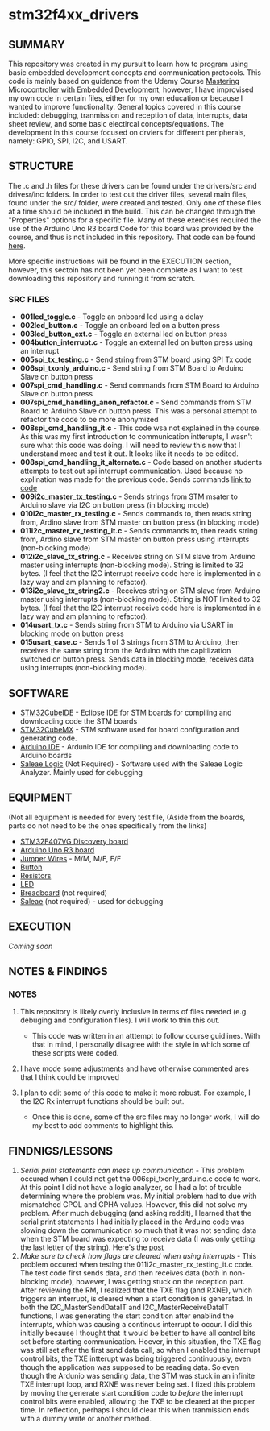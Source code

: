 # stm32f4xx_drivers

## SUMMARY

This repository was created in my pursuit to learn how to program using basic embedded development concepts and communication protocols. This code is mainly based on guidence from the Udemy Course [Mastering Microcontroller with Embedded Development](https://www.udemy.com/course/mastering-microcontroller-with-peripheral-driver-development/), however, I have improvised my own code in certain files, either for my own education or because I wanted to improve functionality. General topics covered in this course included: debugging, tranmission and reception of data, interrupts, data sheet review, and some basic electircal concepts/equations. The development in this course focused on drviers for different peripherals, namely: GPIO, SPI, I2C, and USART.

## STRUCTURE

The .c and .h files for these drivers can be found under the drivers/src and drivesr/inc folders. In order to test out the driver files, several main files, found under the src/ folder, were created and tested. Only one of these files at a time should be included in the build. This can be changed through the "Properties" options for a specific file. Many of these exercises required the use of the Arduino Uno R3 board Code for this board was provided by the course, and thus is not included in this repository. That code can be found [here](https://github.com/niekiran/MasteringMCU/tree/master/Resources/Arduino).

More specific instructions will be found in the EXECUTION section, however, this sectoin has not been yet been complete as I want to test downloading this repository and running it from scratch.

### SRC FILES

* **001led_toggle.c** - Toggle an onboard led using a delay
* **002led_button.c** - Toggle an onboard led on a button press
* **003led_button_ext.c** - Toggle an external led on button press
* **004button_interrupt.c** - Toggle an external led on button press using an interrupt
* **005spi_tx_testing.c** - Send string from STM board using SPI Tx code
* **006spi_txonly_arduino.c** - Send string from STM Board to Arduino Slave on button press
* **007spi_cmd_handling.c** - Send commands from STM Board to Arduino Slave on button press
* **007spi_cmd_handling_anon_refactor.c** - Send commands from STM Board to Arduino Slave on button press. This was a personal attempt to refactor the code to be more anonymized
* **008spi_cmd_handling_it.c** - This code wsa not explained in the course. As this was my first introduction to communication intterupts, I wasn't sure what this code was doing. I will need to review this now that I understand more and test it out. It looks like it needs to be edited.
* **008spi_cmd_handling_it_alternate.c** - Code based on another students attempts to test out spi interrupt communication. Used because no explination was made for the previous code. Sends commands [link to code](https://github.com/nemanjadjekic/stm32f446xx_drivers/blob/master/Src/Tests/009_SPI_TxRx_Arduino_IRQ.c)
* **009i2c_master_tx_testing.c** - Sends strings from STM msater to Arduino slave via I2C on button press (in blocking mode)
* **010i2c_master_rx_testing.c** - Sends commands to, then reads string from, Ardino slave from STM master on button press (in blocking mode)
* **011i2c_master_rx_testing_it.c** - Sends commands to, then reads string from, Ardino slave from STM master on button press using interrupts (non-blocking mode)
* **012i2c_slave_tx_string.c** - Receives string on STM slave from Arduino master using interrupts (non-blocking mode). String is limited to 32 bytes. (I feel that the I2C interrupt receive code here is implemented in a lazy way and am planning to refactor).
* **013i2c_slave_tx_string2.c** - Receives string on STM slave from Arduino master using interrupts (non-blocking mode). String is NOT limited to 32 bytes. (I feel that the I2C interrupt receive code here is implemented in a lazy way and am planning to refactor).
* **014usart_tx.c** - Sends string from STM to Arduino via USART in blocking mode on button press
* **015usart_case.c** - Sends 1 of 3 strings from STM to Arduino, then receives the same string from the Arduino with the capitlization switched on button press. Sends data in blocking mode, receives data using interrupts (non-blocking mode).

## SOFTWARE

* [STM32CubeIDE](https://www.st.com/en/development-tools/stm32cubeide.html) - Eclipse IDE for STM boards for compiling and downloading code the STM boards
* [STM32CubeMX](https://www.st.com/en/development-tools/stm32cubemx.html) - STM software used for board configuration and generating code.
* [Arduino IDE](https://www.arduino.cc/en/main/software) - Ardunio IDE for compiling and downloading code to Arduino boards
* [Saleae Logic](https://www.saleae.com/downloads/) (Not Required) - Software used with the Saleae Logic Analyzer. Mainly used for debugging

## EQUIPMENT
(Not all equipment is needed for every test file, 
(Aside from the boards, parts do not need to be the ones specifically from the links)
* [STM32F407VG Discovery board](https://www.st.com/en/microcontrollers-microprocessors/stm32f407vg.html)
* [Arduino Uno R3 board](https://store.arduino.cc/usa/arduino-uno-rev3)
* [Jumper Wires](https://www.sparkfun.com/categories/70?filter_option%5Bsubcategory%5D%5B%5D=category_141&filter_price_floor=&filter_price_ceil=) - M/M, M/F, F/F
* [Button](https://www.sparkfun.com/products/9190)
* [Resistors](https://www.sparkfun.com/products/10969)
* [LED](https://www.sparkfun.com/products/11453)
* [Breadboard](https://www.sparkfun.com/categories/302) (not required)
* [Saleae](https://www.saleae.com/?gclid=CjwKCAjwt-L2BRA_EiwAacX32XsoGm0Yp4Q8MC6PGyVUD8ljaMZ1ytSmwZ6YtaiI7lsXhTjVUKWudRoC-qUQAvD_BwE) (not required) - used for debugging

## EXECUTION

*Coming soon*

## NOTES & FINDINGS
### NOTES
1. This repository is likely overly inclusive in terms of files needed (e.g. debuging and configuration files). I will work to thin this out.
    - This code was written in an atttempt to follow course guidlines. With that in mind, I personally disagree with the style in which some of these scripts were coded.

2. I have mode some adjustments and have otherwise commented ares that I think could be improved
3. I plan to edit some of this code to make it more robust. For example, I the I2C Rx interrupt functions should be built out.
    - Once this is done, some of the src files may no longer work, I will do my best to add comments to highlight this.
 ## FINDNIGS/LESSONS
 1. *Serial print statements can mess up communication* - This problem occured when I could not get the 006spi_txonly_arduino.c code to work. At this point I did not have a logic analyzer, so I had a lot of trouble determining where the problem was. My initial problem had to due with mismatched CPOL and CPHA values. However, this did not solve my problem. After much debugging (and asking reddit), I learned that the serial print statements I had initially placed in the Arduino code was slowing down the communication so much that it was not sending data when the STM board was expecting to receive data (I was only getting the last letter of the string). Here's the [post](https://www.reddit.com/r/embedded/comments/fkj181/spi_communication_problem/)
 2. *Make sure to check how flags are cleared when using interrupts* - This problem occured when testing the 011i2c_master_rx_testing_it.c code. The test code first sends data, and then receives data (both in non-blocking mode), however, I was getting stuck on the reception part. After reviewing the RM, I realized that the TXE flag (and RXNE), which triggers an interrupt, is cleared when a start condition is generated. In both the I2C_MasterSendDataIT and I2C_MasterReceiveDataIT functions, I was generating the start condition after enablind the interrupts, which was causing a continous interrupt to occur. I did this initially because I thought that it would be better to have all control bits set before starting communication. Hoever, in this situation, the TXE flag was still set after the first send data call, so when I enabled the interrupt control bits, the TXE intterupt was being triggered continuously, even though the application was supposed to be reading data. So even though the Ardunio was sending data, the STM was stuck in an infinite TXE interrupt loop, and RXNE was never being set. I fixed this problem by moving the generate start condition code to *before* the interrupt control bits were enabled, allowing the TXE to be cleared at the proper time. In reflection, perhaps I should clear this when tranmission ends with a dummy write or another method.
